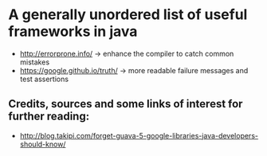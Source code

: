 A generally unordered list of useful frameworks in java
===

* http://errorprone.info/ -> enhance the compiler to catch common mistakes
* https://google.github.io/truth/ -> more readable failure messages and test assertions


Credits, sources and some links of interest for further reading:
--
* http://blog.takipi.com/forget-guava-5-google-libraries-java-developers-should-know/
